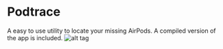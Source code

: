 # Podtrace
A easy to use utility to locate your missing AirPods. A compiled version of the app is included. 
![alt tag](https://raw.githubusercontent.com/iPwnTech/Podtrace/77f8b00e44554b85befd64892a53f295b007d554/showcase.png)
